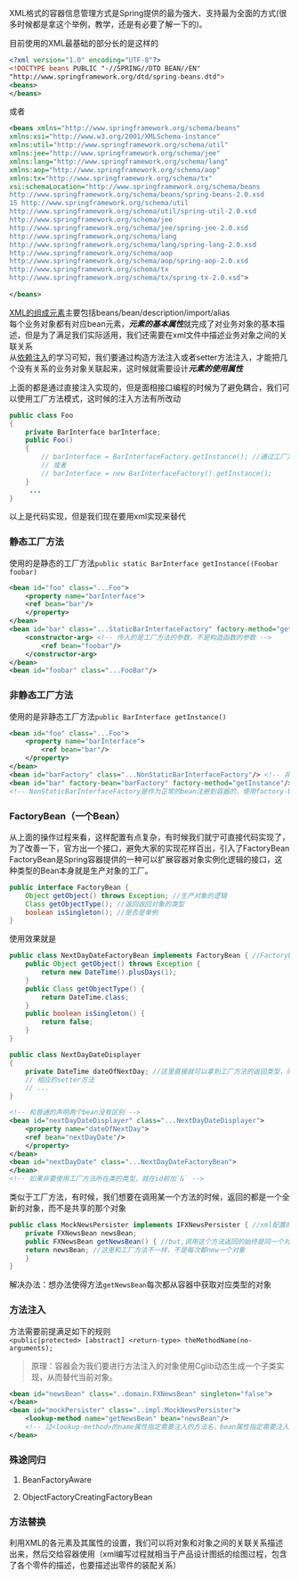 XML格式的容器信息管理方式是Spring提供的最为强大、支持最为全面的方式(很多时候都是拿这个举例，教学，还是有必要了解一下的)。   

目前使用的XML最基础的部分长的是这样的  
```xml
<?xml version="1.0" encoding="UTF-8"?> 
<!DOCTYPE beans PUBLIC "-//SPRING//DTD BEAN//EN"
"http://www.springframework.org/dtd/spring-beans.dtd"> 
<beans> 
</beans>
```
或者
```xml
<beans xmlns="http://www.springframework.org/schema/beans" 
xmlns:xsi="http://www.w3.org/2001/XMLSchema-instance" 
xmlns:util="http://www.springframework.org/schema/util" 
xmlns:jee="http://www.springframework.org/schema/jee" 
xmlns:lang="http://www.springframework.org/schema/lang" 
xmlns:aop="http://www.springframework.org/schema/aop" 
xmlns:tx="http://www.springframework.org/schema/tx"
xsi:schemaLocation="http://www.springframework.org/schema/beans 
http://www.springframework.org/schema/beans/spring-beans-2.0.xsd 
15 http://www.springframework.org/schema/util 
http://www.springframework.org/schema/util/spring-util-2.0.xsd 
http://www.springframework.org/schema/jee 
http://www.springframework.org/schema/jee/spring-jee-2.0.xsd 
http://www.springframework.org/schema/lang
http://www.springframework.org/schema/lang/spring-lang-2.0.xsd
http://www.springframework.org/schema/aop
http://www.springframework.org/schema/aop/spring-aop-2.0.xsd
http://www.springframework.org/schema/tx
http://www.springframework.org/schema/tx/spring-tx-2.0.xsd"> 
 
</beans> 
```
[XML的组成元素](./MindMap/002/XML构成思维导图.mmap)主要包括beans/bean/description/import/alias  
每个业务对象都有对应bean元素，***元素的基本属性***就完成了对业务对象的基本描述，但是为了满足我们实际适用，我们还需要在xml文件中描述业务对象之间的关联关系  
从[依赖注入](./002IoC.md)的学习可知，我们要通过构造方法注入或者setter方法注入，才能把几个没有关系的业务对象关联起来，这时候就需要设计***元素的使用属性***  

上面的都是通过直接注入实现的，但是面相接口编程的时候为了避免耦合，我们可以使用工厂方法模式，这时候的注入方法有所改动  

```java
public class Foo 
{ 
    private BarInterface barInterface; 
    public Foo() 
    { 
        // barInterface = BarInterfaceFactory.getInstance(); //通过工厂方法获取对象，这样我们在需要改变接口具体实现类的时候，修改工厂类就可以了，也就是getInstance()方法
        // 或者
        // barInterface = new BarInterfaceFactory().getInstance(); 
    } 
     ... 
}

```  
以上是代码实现，但是我们现在要用xml实现来替代
### 静态工厂方法
使用的是静态的工厂方法`public static BarInterface getInstance((Foobar foobar)`  
```xml
<bean id="foo" class="...Foo"> 
    <property name="barInterface"> 
    <ref bean="bar"/> 
    </property> 
</bean> 
<bean id="bar" class="...StaticBarInterfaceFactory" factory-method="getInstance"> 
    <constructor-arg> <!-- 传入的是工厂方法的参数，不是构造函数的参数 -->
        <ref bean="foobar"/> 
    </constructor-arg> 
</bean> 
<bean id="foobar" class="...FooBar"/> 

```
### 非静态工厂方法
使用的是非静态工厂方法`public BarInterface getInstance() `  
```xml
<bean id="foo" class="...Foo"> 
    <property name="barInterface"> 
        <ref bean="bar"/> 
    </property> 
</bean>
<bean id="barFactory" class="...NonStaticBarInterfaceFactory"/> <!-- 非静态的工厂方法就只能通过工厂类实例调用 -->
<bean id="bar" factory-bean="barFactory" factory-method="getInstance"/> <!-- 需要提供参数的话，处理方式是与静态的工厂方法相似 -->
<!-- NonStaticBarInterfaceFactory是作为正常的bean注册到容器的，使用factory-bean属性来指定工厂方法所在的工厂类实例 -->
```
### FactoryBean（一个Bean）
从上面的操作过程来看，这样配置有点复杂，有时候我们就宁可直接代码实现了，为了改善一下，官方出一个接口，避免大家的实现花样百出，引入了FactoryBean  
FactoryBean是Spring容器提供的一种可以扩展容器对象实例化逻辑的接口，这种类型的Bean本身就是生产对象的工厂。  
```java
public interface FactoryBean { 
    Object getObject() throws Exception; //生产对象的逻辑
    Class getObjectType(); //返回返回对象的类型
    boolean isSingleton(); //是否是单例
} 
```
使用效果就是
```java
public class NextDayDateFactoryBean implements FactoryBean { //FactoryBean接口实现类
    public Object getObject() throws Exception { 
        return new DateTime().plusDays(1); 
    } 
    public Class getObjectType() { 
        return DateTime.class; 
    } 
    public boolean isSingleton() { 
        return false; 
    } 
} 

public class NextDayDateDisplayer 
{ 
    private DateTime dateOfNextDay; //这里直接就可以拿到工厂方法的返回类型，而不是工厂方法所在的类的类型
    // 相应的setter方法
    // ... 
} 
```  
```xml
<!-- 和普通的声明两个bean没有区别 -->
<bean id="nextDayDateDisplayer" class="...NextDayDateDisplayer"> 
    <property name="dateOfNextDay"> 
    <ref bean="nextDayDate"/> 
    </property> 
</bean> 
<bean id="nextDayDate" class="...NextDayDateFactoryBean"> 
</bean>
<!-- 如果非要使用工厂方法所在类的类型，就在id前加`&` -->
```

类似于工厂方法，有时候，我们想要在调用某一个方法的时候，返回的都是一个全新的对象，而不是共享的那个对象
```java
public class MockNewsPersister implements IFXNewsPersister { //xml配置的时候这个类可以是多例的
    private FXNewsBean newsBean; 
    public FXNewsBean getNewsBean() { //but,调用这个方法返回的始终是同一个对象的同一个属性（对象）
    return newsBean; //这里和工厂方法不一样，不是每次都new一个对象
    } 
}
```  
解决办法：想办法使得方法`getNewsBean`每次都从容器中获取对应类型的对象  
### 方法注入  
方法需要前提满足如下的规则  
`<public|protected> [abstract] <return-type> theMethodName(no-arguments); `  
>原理：容器会为我们要进行方法注入的对象使用Cglib动态生成一个子类实现，从而替代当前对象。
```xml
<bean id="newsBean" class="..domain.FXNewsBean" singleton="false"> 
</bean> 
<bean id="mockPersister" class="..impl.MockNewsPersister"> 
    <lookup-method name="getNewsBean" bean="newsBean"/> 
    <!-- 过<lookup-method>的name属性指定需要注入的方法名，bean属性指定需要注入的对象，这样每次调用的时候都会返回一个新的对象 -->
</bean>
```


### 殊途同归  
1. BeanFactoryAware   

2. ObjectFactoryCreatingFactoryBean


### 方法替换


利用XML的各元素及其属性的设置，我们可以将对象和对象之间的关联关系描述出来，然后交给容器使用（xml编写过程就相当于产品设计图纸的绘图过程，包含了各个零件的描述，也要描述出零件的装配关系）

























































